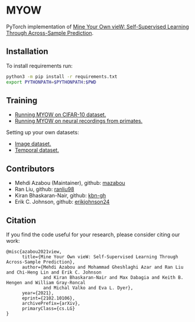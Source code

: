 # MYOW

PyTorch implementation of 
[Mine Your Own vieW: Self-Supervised Learning Through Across-Sample Prediction](https://arxiv.org/abs/2102.10106).

## Installation
To install requirements run:
```bash
python3 -m pip install -r requirements.txt
export PYTHONPATH=$PYTHONPATH:$PWD
```


## Training
* <a href='docs/cifar.md'>Running MYOW on CIFAR-10 dataset.</a><br>
* <a href='docs/monkey_reach.md'>Running MYOW on neural recordings from primates.</a><br>

Setting up your own datasets:

* <a href='docs/custom_image_dataset.md'>Image dataset.</a><br>
* <a href='docs/custom_sequence_dataset.md'>Temporal dataset.</a><br>

## Contributors

*   Mehdi Azabou (Maintainer), github: [mazabou](https://github.com/mazabou)
*   Ran Liu, github: [ranliu98](https://github.com/ranliu98)
*   Kiran Bhaskaran-Nair, github: [kbn-gh](https://github.com/kbn-gh)
*   Erik C. Johnson, github: [erikjohnson24](https://github.com/erikjohnson24)

## Citation
If you find the code useful for your research, please consider citing our work:

```
@misc{azabou2021view,
      title={Mine Your Own vieW: Self-Supervised Learning Through Across-Sample Prediction}, 
      author={Mehdi Azabou and Mohammad Gheshlaghi Azar and Ran Liu and Chi-Heng Lin and Erik C. Johnson 
              and Kiran Bhaskaran-Nair and Max Dabagia and Keith B. Hengen and William Gray-Roncal 
              and Michal Valko and Eva L. Dyer},
      year={2021},
      eprint={2102.10106},
      archivePrefix={arXiv},
      primaryClass={cs.LG}
}
```

